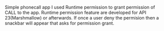 Simple phonecall app
I used Runtime permission to grant permission of CALL to the app.
Runtime permission feature are developed for API 23(Marshmallow) or afterwards.
If once a user deny the permision then  a snackbar will appear that asks for permission grant.
